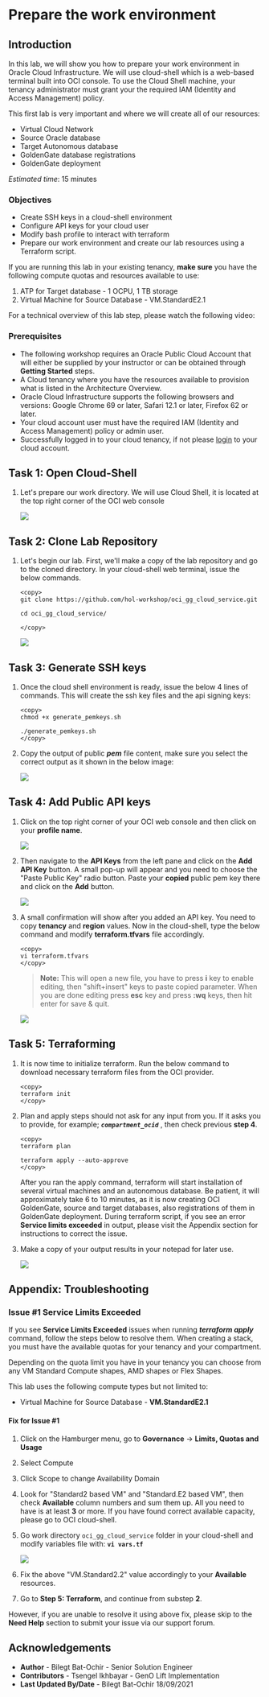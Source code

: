 # Prepare the work environment

## Introduction

In this lab, we will show you how to prepare your work environment in Oracle Cloud Infrastructure. We will use cloud-shell which is a web-based terminal built into OCI console. To use the Cloud Shell machine, your tenancy administrator must grant your the required IAM (Identity and Access Management) policy.

This first lab is very important and where we will create all of our resources:

- Virtual Cloud Network
- Source Oracle database
- Target Autonomous database
- GoldenGate database registrations
- GoldenGate deployment

*Estimated time*: 15 minutes

### Objectives

-   Create SSH keys in a cloud-shell environment
-   Configure API keys for your cloud user
-	Modify bash profile to interact with terraform
-   Prepare our work environment and create our lab resources using a Terraform script.

If you are running this lab in your existing tenancy, **make sure** you have the following compute quotas and resources available to use:

1. ATP for Target database - 1 OCPU, 1 TB storage
2. Virtual Machine for Source Database - VM.StandardE2.1

For a technical overview of this lab step, please watch the following video:

### Prerequisites

* The following workshop requires an Oracle Public Cloud Account that will either be supplied by your instructor or can be obtained through **Getting Started** steps.
* A Cloud tenancy where you have the resources available to provision what is listed in the Architecture Overview.
* Oracle Cloud Infrastructure supports the following browsers and versions: Google Chrome 69 or later, Safari 12.1 or later, Firefox 62 or later.
* Your cloud account user must have the required IAM (Identity and Access Management) policy or admin user.
* Successfully logged in to your cloud tenancy, if not please [login](https://www.oracle.com/cloud/sign-in.html) to your cloud account.

## **Task 1**: Open Cloud-Shell

1. Let's prepare our work directory. We will use Cloud Shell, it is located at the top right corner of the OCI web console

	![](/images/0.prep-0.png)

## **Task 2**: Clone Lab Repository

1. Let's begin our lab. First, we'll make a copy of the lab repository and go to the cloned directory. In your cloud-shell web terminal, issue the below commands.

	```
	<copy>
	git clone https://github.com/hol-workshop/oci_gg_cloud_service.git

	cd oci_gg_cloud_service/

	</copy>
	```

	![](/images/1.git-0.png)

## **Task 3**: Generate SSH keys

1. Once the cloud shell environment is ready, issue the below 4 lines of commands. This will create the ssh key files and the api signing keys:

	```
	<copy>
	chmod +x generate_pemkeys.sh

	./generate_pemkeys.sh
	</copy>
	```

2. Copy the output of public _**pem**_ file content, make sure you select the correct output as it shown in the below image:

	![](/images/0.prep-1.png)

## **Task 4**: Add Public API keys

1. Click on the top right corner of your OCI web console and then click on your **profile name**.

	![](/images/0.prep-1-1.png)

2. Then navigate to the **API Keys** from the left pane and click on the **Add API Key** button. A small pop-up will appear and you need to choose the "Paste Public Key" radio button. Paste your **copied** public pem key there and click on the **Add** button.

	![](/images/0.prep-2.png)

2. A small confirmation will show after you added an API key. You need to copy **tenancy** and **region** values. Now in the cloud-shell, type the below command and modify **terraform.tfvars** file accordingly.

	```
	<copy>
	vi terraform.tfvars
	</copy>
	```

	> **Note:** This will open a new file, you have to press **i** key to enable editing, then "shift+insert" keys to paste copied parameter. When you are done editing press **esc** key and press **:wq** keys, then hit enter for save & quit.

	![](/images/0.prep-3.png)

## **Task 5**: Terraforming

1. It is now time to initialize terraform. Run the below command to download necessary terraform files from the OCI provider.

	```
	<copy>
	terraform init
	</copy>
	```

2. Plan and apply steps should not ask for any input from you. If it asks you to provide, for example; _**`compartment_ocid`**_ , then check previous **step 4**.

	```
	<copy>
	terraform plan

	terraform apply --auto-approve
	</copy>
	```

	After you ran the apply command, terraform will start installation of several virtual machines and an autonomous database. Be patient, it will approximately take 6 to 10 minutes, as it is now creating OCI GoldenGate, source and target databases, also registrations of them in GoldenGate deployment. During terraform script, if you see an error **Service limits exceeded** in output, please visit the Appendix section for instructions to correct the issue.

3. Make a copy of your output results in your notepad for later use.

	![](/images/1.git-1.png)

## **Appendix**: Troubleshooting

###	Issue #1 Service Limits Exceeded

If you see **Service Limits Exceeded** issues when running _**terraform apply**_ command, follow the steps below to resolve them.
When creating a stack, you must have the available quotas for your tenancy and your compartment.

Depending on the quota limit you have in your tenancy you can choose from any VM Standard Compute shapes, AMD shapes or Flex Shapes.

This lab uses the following compute types but not limited to:

- Virtual Machine for Source Database - **VM.StandardE2.1**

#### Fix for Issue #1

1. Click on the Hamburger menu, go to **Governance** -> **Limits, Quotas and Usage**
2. Select Compute
3. Click Scope to change Availability Domain
4. Look for "Standard2 based VM" and "Standard.E2 based VM", then check **Available** column numbers and sum  them up. All you need to have is at least **3** or more. If you have found correct available capacity, please go to OCI cloud-shell.
5. Go  work directory `oci_gg_cloud_service` folder in your cloud-shell and modify variables file with: **`vi vars.tf`**

	![](/images/fix_1.png)

6. Fix the above "VM.Standard2.2" value accordingly to your **Available** resources.
7. Go to **Step 5: Terraform**, and continue from substep **2**.

However, if you are unable to resolve it using above fix, please skip to the **Need Help** section to submit your issue via our support forum.

## Acknowledgements

* **Author** - Bilegt Bat-Ochir - Senior Solution Engineer
* **Contributors** - Tsengel Ikhbayar - GenO Lift Implementation
* **Last Updated By/Date** - Bilegt Bat-Ochir 18/09/2021
